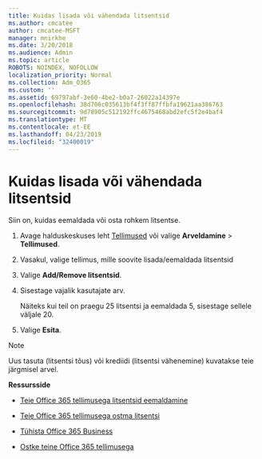 ```yaml
---
title: Kuidas lisada või vähendada litsentsid
ms.author: cmcatee
author: cmcatee-MSFT
manager: mnirkhe
ms.date: 3/20/2018
ms.audience: Admin
ms.topic: article
ROBOTS: NOINDEX, NOFOLLOW
localization_priority: Normal
ms.collection: Adm_O365
ms.custom: ''
ms.assetid: 69797abf-3e60-4be2-b0a7-26022a14397e
ms.openlocfilehash: 38d706c035613bf4f3ff87ffbfa19621aa386763
ms.sourcegitcommit: 9d78905c512192ffc4675468abd2efc5f2e4baf4
ms.translationtype: MT
ms.contentlocale: et-EE
ms.lasthandoff: 04/23/2019
ms.locfileid: "32400019"
---
```

# <a name="how-to-add-or-reduce-licenses"></a>Kuidas lisada või vähendada litsentsid

Siin on, kuidas eemaldada või osta rohkem litsentse.
  
1. Avage halduskeskuses leht [Tellimused](https://go.microsoft.com/fwlink/p/?linkid=842054) või valige **Arveldamine** \> **Tellimused**.
    
2. Vasakul, valige tellimus, mille soovite lisada/eemaldada litsentsid
    
3. Valige **Add/Remove litsentsid**.
    
4. Sisestage vajalik kasutajate arv.
    
    Näiteks kui teil on praegu 25 litsentsi ja eemaldada 5, sisestage sellele väljale 20.
    
5. Valige **Esita**.
    
> [!NOTE]
> Uus tasuta (litsentsi tõus) või krediidi (litsentsi vähenemine) kuvatakse teie järgmisel arvel. 
  
 **Ressursside**
  
- [Teie Office 365 tellimusega litsentsid eemaldamine](https://support.office.com/article/9c64d127-e2dd-4ecc-81f5-2f87e5a74803)
    
- [Teie Office 365 tellimusega ostma litsentsi](https://support.office.com/article/36081d8d-b3fa-4948-8c34-e217bba825e1)
    
- [Tühista Office 365 Business](https://support.office.com/article/b1bc0bef-4608-4601-813a-cdd9f746709a)
    
- [Ostke teine Office 365 tellimusega](https://support.office.com/article/fab3b86c-3359-4042-8692-5d4dc7550b7c)
    

